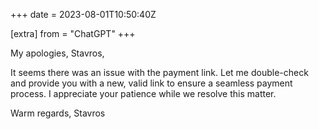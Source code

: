 +++
date = 2023-08-01T10:50:40Z

[extra]
from = "ChatGPT"
+++

My apologies, Stavros,

It seems there was an issue with the payment link. Let me double-check and provide you with a new, valid link to ensure a seamless payment process. I appreciate your patience while we resolve this matter.

Warm regards,
Stavros
